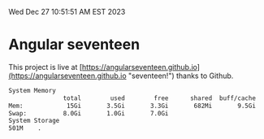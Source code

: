 Wed Dec 27 10:51:51 AM EST 2023

# Angular seventeen


This project is live at [https://angularseventeen.github.io](https://angularseventeen.github.io "seventeen!") thanks to Github.

```bash
System Memory
               total        used        free      shared  buff/cache   available
Mem:            15Gi       3.5Gi       3.3Gi       682Mi       9.5Gi        11Gi
Swap:          8.0Gi       1.0Gi       7.0Gi
System Storage
501M	.
```
```bash
